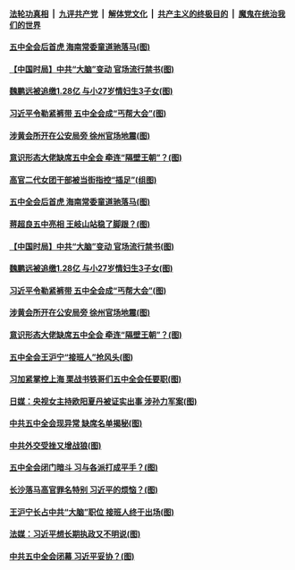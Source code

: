 

####  [法轮功真相](../../../../basic/blob/master/README.md?t=11021401) &nbsp;|&nbsp; [九评共产党](../../../../9ping.md/blob/master/README.md?t=11021401) &nbsp;|&nbsp; [解体党文化](../../../../jtdwh.md/blob/master/README.md?t=11021401)  &nbsp;|&nbsp; [共产主义的终极目的](../../../../gczydzjmd.md/blob/master/README.md?t=11021401) &nbsp;|&nbsp; [魔鬼在统治我们的世界](../../../../mgztzwmdsj.md/blob/master/README.md?t=11021401) 

#### [五中全会后首虎 海南常委童道驰落马(图)](../pages/p2/951167.md?t=11021401) 

#### [【中国时局】中共“大脑”变动 官场流行禁书(图)](../pages/p2/951123.md?t=11021401) 

#### [魏鹏远被追缴1.28亿 与小27岁情妇生3子女(图)](../pages/p2/951120.md?t=11021401) 

#### [习近平令勒紧裤带 五中全会成“丐帮大会”(图)](../pages/p2/951116.md?t=11021401) 

#### [涉黄会所开在公安局旁 徐州官场地震(图)](../pages/p2/951093.md?t=11021401) 

#### [意识形态大佬缺席五中全会 牵连“隔壁王朝”？(图)](../pages/p2/951100.md?t=11021401) 

#### [高官二代女团干部被当街指控“插足”(组图)](../pages/p2/951175.md?t=11021401) 

#### [五中全会后首虎 海南常委童道驰落马(图)](../pages/p2/951167.md?t=11021401) 

#### [蒋超良五中亮相 王岐山站稳了脚跟？(图)](../pages/p2/951164.md?t=11021401) 

#### [【中国时局】中共“大脑”变动 官场流行禁书(图)](../pages/p2/951123.md?t=11021401) 

#### [魏鹏远被追缴1.28亿 与小27岁情妇生3子女(图)](../pages/p2/951120.md?t=11021401) 

#### [习近平令勒紧裤带 五中全会成“丐帮大会”(图)](../pages/p2/951116.md?t=11021401) 

#### [涉黄会所开在公安局旁 徐州官场地震(图)](../pages/p2/951093.md?t=11021401) 

#### [意识形态大佬缺席五中全会 牵连“隔壁王朝”？(图)](../pages/p2/951100.md?t=11021401) 

#### [五中全会王沪宁“接班人”抢风头(图)](../pages/p2/951055.md?t=11021401) 

#### [习加紧掌控上海 栗战书铁哥们五中全会任要职(图)](../pages/p2/951043.md?t=11021401) 

#### [日媒：央视女主持欧阳夏丹被证实出事 涉孙力军案(图)](../pages/p2/951004.md?t=11021401) 

#### [中共五中全会现异常 缺席名单揭秘(图)](../pages/p2/950999.md?t=11021401) 

#### [中共外交受挫又增战狼(图)](../pages/p2/950960.md?t=11021401) 

#### [五中全会闭门暗斗 习与各派打成平手？(图)](../pages/p2/950949.md?t=11021401) 

#### [长沙落马高官罪名特别 习近平的烦恼？(图)](../pages/p2/950825.md?t=11021401) 



#### [王沪宁长占中共“大脑”职位 接班人终于出场(图)](../pages/p2/950923.md?t=11021401) 

#### [法媒：习近平想长期执政又不明说(图)](../pages/p2/950910.md?t=11021401) 

#### [中共五中全会闭幕 习近平妥协？(图)](../pages/p2/950829.md?t=11021401) 

